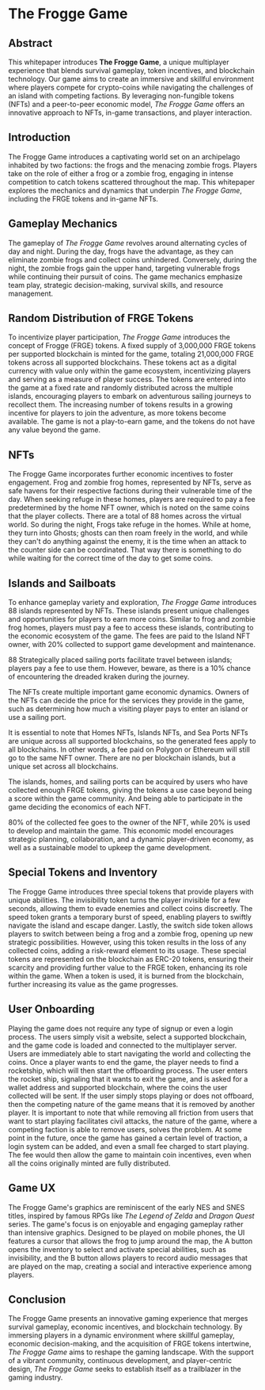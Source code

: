 # The Frogge Game

## Abstract
This whitepaper introduces **The Frogge Game**, a unique multiplayer experience that blends survival gameplay, token incentives, and blockchain technology. Our game aims to create an immersive and skillful environment where players compete for crypto-coins while navigating the challenges of an island with competing factions. By leveraging non-fungible tokens (NFTs) and a peer-to-peer economic model, *The Frogge Game* offers an innovative approach to NFTs, in-game transactions, and player interaction.

## Introduction
The Frogge Game introduces a captivating world set on an archipelago inhabited by two factions: the frogs and the menacing zombie frogs. Players take on the role of either a frog or a zombie frog, engaging in intense competition to catch tokens scattered throughout the map. This whitepaper explores the mechanics and dynamics that underpin *The Frogge Game*, including the FRGE tokens and in-game NFTs.

## Gameplay Mechanics
The gameplay of *The Frogge Game* revolves around alternating cycles of day and night. During the day, frogs have the advantage, as they can eliminate zombie frogs and collect coins unhindered. Conversely, during the night, the zombie frogs gain the upper hand, targeting vulnerable frogs while continuing their pursuit of coins. The game mechanics emphasize team play, strategic decision-making, survival skills, and resource management.

## Random Distribution of FRGE Tokens
To incentivize player participation, *The Frogge Game* introduces the concept of Frogge (FRGE) tokens. A fixed supply of 3,000,000 FRGE tokens per supported blockchain is minted for the game, totaling 21,000,000 FRGE tokens across all supported blockchains. These tokens act as a digital currency with value only within the game ecosystem, incentivizing players and serving as a measure of player success. The tokens are entered into the game at a fixed rate and randomly distributed across the multiple islands, encouraging players to embark on adventurous sailing journeys to recollect them. The increasing number of tokens results in a growing incentive for players to join the adventure, as more tokens become available. The game is not a play-to-earn game, and the tokens do not have any value beyond the game.

## NFTs
The Frogge Game incorporates further economic incentives to foster engagement. Frog and zombie frog homes, represented by NFTs, serve as safe havens for their respective factions during their vulnerable time of the day. When seeking refuge in these homes, players are required to pay a fee predetermined by the home NFT owner, which is noted on the same coins that the player collects. There are a total of 88 homes across the virtual world. So during the night, Frogs take refuge in the homes. While at home, they turn into Ghosts; ghosts can then roam freely in the world, and while they can't do anything against the enemy, it is the time when an attack to the counter side can be coordinated. That way there is something to do while waiting for the correct time of the day to get some coins.

## Islands and Sailboats
To enhance gameplay variety and exploration, *The Frogge Game* introduces 88 islands represented by NFTs. These islands present unique challenges and opportunities for players to earn more coins. Similar to frog and zombie frog homes, players must pay a fee to access these islands, contributing to the economic ecosystem of the game. The fees are paid to the Island NFT owner, with 20% collected to support game development and maintenance.

88 Strategically placed sailing ports facilitate travel between islands; players pay a fee to use them. However, beware, as there is a 10% chance of encountering the dreaded kraken during the journey.

The NFTs create multiple important game economic dynamics. Owners of the NFTs can decide the price for the services they provide in the game, such as determining how much a visiting player pays to enter an island or use a sailing port.

It is essential to note that Homes NFTs, Islands NFTs, and Sea Ports NFTs are unique across all supported blockchains, so the generated fees apply to all blockchains. In other words, a fee paid on Polygon or Ethereum will still go to the same NFT owner. There are no per blockchain islands, but a unique set across all blockchains.

The islands, homes, and sailing ports can be acquired by users who have collected enough FRGE tokens, giving the tokens a use case beyond being a score within the game community. And being able to participate in the game deciding the economics of each NFT.

80% of the collected fee goes to the owner of the NFT, while 20% is used to develop and maintain the game. This economic model encourages strategic planning, collaboration, and a dynamic player-driven economy, as well as a sustainable model to upkeep the game development.

## Special Tokens and Inventory
The Frogge Game introduces three special tokens that provide players with unique abilities. The invisibility token turns the player invisible for a few seconds, allowing them to evade enemies and collect coins discreetly. The speed token grants a temporary burst of speed, enabling players to swiftly navigate the island and escape danger. Lastly, the switch side token allows players to switch between being a frog and a zombie frog, opening up new strategic possibilities. However, using this token results in the loss of any collected coins, adding a risk-reward element to its usage. These special tokens are represented on the blockchain as ERC-20 tokens, ensuring their scarcity and providing further value to the FRGE token, enhancing its role within the game. When a token is used, it is burned from the blockchain, further increasing its value as the game progresses.

## User Onboarding
Playing the game does not require any type of signup or even a login process. The users simply visit a website, select a supported blockchain, and the game code is loaded and connected to the multiplayer server. Users are immediately able to start navigating the world and collecting the coins. Once a player wants to end the game, the player needs to find a rocketship, which will then start the offboarding process. The user enters the rocket ship, signaling that it wants to exit the game, and is asked for a wallet address and supported blockchain, where the coins the user collected will be sent. If the user simply stops playing or does not offboard, then the competing nature of the game means that it is removed by another player. It is important to note that while removing all friction from users that want to start playing facilitates civil attacks, the nature of the game, where a competing faction is able to remove users, solves the problem. At some point in the future, once the game has gained a certain level of traction, a login system can be added, and even a small fee charged to start playing. The fee would then allow the game to maintain coin incentives, even when all the coins originally minted are fully distributed.

## Game UX
The Frogge Game's graphics are reminiscent of the early NES and SNES titles, inspired by famous RPGs like *The Legend of Zelda* and *Dragon Quest* series. The game's focus is on enjoyable and engaging gameplay rather than intensive graphics. Designed to be played on mobile phones, the UI features a cursor that allows the frog to jump around the map, the A button opens the inventory to select and activate special abilities, such as invisibility, and the B button allows players to record audio messages that are played on the map, creating a social and interactive experience among players.

## Conclusion
The Frogge Game presents an innovative gaming experience that merges survival gameplay, economic incentives, and blockchain technology. By immersing players in a dynamic environment where skillful gameplay, economic decision-making, and the acquisition of FRGE tokens intertwine, *The Frogge Game* aims to reshape the gaming landscape. With the support of a vibrant community, continuous development, and player-centric design, *The Frogge Game* seeks to establish itself as a trailblazer in the gaming industry.
